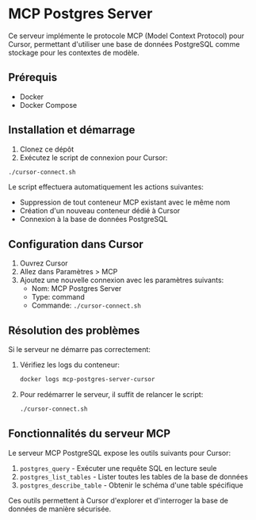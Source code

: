 # MCP Postgres Server

Ce serveur implémente le protocole MCP (Model Context Protocol) pour Cursor, permettant d'utiliser une base de données PostgreSQL comme stockage pour les contextes de modèle.

## Prérequis

- Docker
- Docker Compose

## Installation et démarrage

1. Clonez ce dépôt
2. Exécutez le script de connexion pour Cursor:

```bash
./cursor-connect.sh
```

Le script effectuera automatiquement les actions suivantes:

- Suppression de tout conteneur MCP existant avec le même nom
- Création d'un nouveau conteneur dédié à Cursor
- Connexion à la base de données PostgreSQL

## Configuration dans Cursor

1. Ouvrez Cursor
2. Allez dans Paramètres > MCP
3. Ajoutez une nouvelle connexion avec les paramètres suivants:
   - Nom: MCP Postgres Server
   - Type: command
   - Commande: `./cursor-connect.sh`

## Résolution des problèmes

Si le serveur ne démarre pas correctement:

1. Vérifiez les logs du conteneur:

   ```bash
   docker logs mcp-postgres-server-cursor
   ```

2. Pour redémarrer le serveur, il suffit de relancer le script:

   ```bash
   ./cursor-connect.sh
   ```

## Fonctionnalités du serveur MCP

Le serveur MCP PostgreSQL expose les outils suivants pour Cursor:

1. `postgres_query` - Exécuter une requête SQL en lecture seule
2. `postgres_list_tables` - Lister toutes les tables de la base de données
3. `postgres_describe_table` - Obtenir le schéma d'une table spécifique

Ces outils permettent à Cursor d'explorer et d'interroger la base de données de manière sécurisée.
